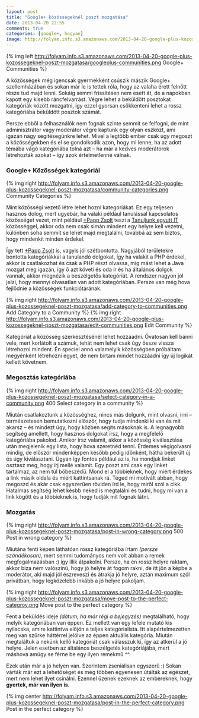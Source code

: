```yaml
---
layout: post
title: "Google+ közösségeknél poszt mozgatása"
date: 2013-04-20 22:55
comments: true
categories: [google+, hogyan]
image: http://folyam.info.s3.amazonaws.com/2013-04-20-google-plus-kozossegeknel-poszt-mozgatasa/googleplus-communities.png
---
```


{% img left http://folyam.info.s3.amazonaws.com/2013-04-20-google-plus-kozossegeknel-poszt-mozgatasa/googleplus-communities.png Google+ Communities %}

A közösségek még igencsak gyermekként csúszik mászik Google+ szellemházában és sokan már
le is tettek róla, hogy az valaha érett felnőtt része tud majd lenni. Sokáig semmi
frissítésen nem esett át, de a napokban kapott egy kisebb ráncfelvarrást. Végre lehet a
beküldött posztokat kategóriák között mozgatni, így ezzel gyorsan csökkenteni lehet a
rossz kategóriába beküldött posztok számát.

<!--more-->

Persze ebből a felhasználók nem fognak szinte semmit se felfogni, de mint adminisztrátor
vagy moderátor végre kaptunk egy olyan eszközt, ami igazán nagy segítésegünkre lehet.
Mivel a legtöbb ember csak úgy megoszt a közösségekben és el se gondolkodik azon, hogy
mi lenne, ha az adott témába vágó kategóriába tolná azt – ha már a kedves moderátorok
létrehozták azokat – így azok értelmetlenné válnak.

### Google+ Közösségek kategóriái

{% img right http://folyam.info.s3.amazonaws.com/2013-04-20-google-plus-kozossegeknel-poszt-mozgatasa/community-categories.png Community Categories %}

Mint közösségi vezető létre lehet hozni kategóriákat. Ez egy teljesen hasznos dolog, mert
ugyebár, ha valaki például tanulással kapcsolatos közösséget vezet, mint például
[+Papp Zsolt](https://plus.google.com/u/0/110562882269545209767/about) teszi a
[Tanuljunk egyutt IT](https://plus.google.com/u/0/communities/107947845229145826589)
közösséggel, akkor oda nem csak simán mindent egy helyre kell vezetni, különben soha
semmit se lehet majd megtalálni, továbbá az sem biztos, hogy mindenkit minden érdekel.

Így tett [+Papp Zsolt](https://plus.google.com/u/0/110562882269545209767/about) is, vagyis
jól szétbontotta. Nagyjából területekre bontotta kategóriákkal a tanulandó dolgokat, így
ha valakit a PHP érdekel, akkor is csatlakozhat és csak a PHP részt olvassa, míg mást lehet
a Java mozgat meg igazán, így ő azt követi és oda ír és ha általános dolgok vannak, akkor
megnézik a beszélgetős kategóriát. A rendszer nagyon jól jelzi, hogy mennyi olvasatlan van
adott kategóriában. Persze van még hova fejlődnie a közösségek funkciótárának.

{% img right http://folyam.info.s3.amazonaws.com/2013-04-20-google-plus-kozossegeknel-poszt-mozgatasa/add-category-to-communities.png Add Category to a Community %}
{% img right http://folyam.info.s3.amazonaws.com/2013-04-20-google-plus-kozossegeknel-poszt-mozgatasa/edit-communities.png Edit Community %}


Kategóriát a közösség szerkesztésénél lehet hozzáadni. Óvatosan kell bánni vele, mert
korlátolt a számuk, tehát nem lehet csak úgy össze vissza létrehozni mindent. Én speciel
annó valamelyik közösségben próbáltam megyénként létrehozni egyet, de nem bírtam mindet
hozzáadni így új logikát kellett követnem.

### Megosztás kategóriába

{% img right http://folyam.info.s3.amazonaws.com/2013-04-20-google-plus-kozossegeknel-poszt-mozgatasa/select-category-in-a-community.png 400 Select category in a community %}

Miután csatlakoztunk a közösséghez, nincs más dolgunk, mint olvasni, írni – természetesen
bemutatkozni először, hogy tudja mindenki ki van és mit akarsz – és mindezt úgy, hogy
közben segíts másoknak is. A legnagyobb segítség amellett, hogy hasznos dolgokat írsz,
hogy a megfelelő kategóriába pakolod. Amikor írsz valamit, akkor a közösség kiválasztása
után megjelenik egy lista, hogy hova szeretnéd tenni. Érdemes végigolvasni mindig, de
először mindenképpen később pedig időnként, hátha bekerült új és úgy kiválasztani. Úgyan
így fontos például az is, ha mondjuk linket osztasz meg, hogy írj mellé valamit. Egy poszt
ami csak egy linket tartalmaz, az nem túl bőbeszédű. Mond el a többieknek, hogy miért
érdekes a link másik oldala és miért kattintsanak rá. Téged mi motívált abban, hogy megoszd
és akár csak egyszerűen röviden írd le, hogy miről szól a cikk. Hatalmas segítség lehet
késbb neked is megtalálni és tudni, hogy mi van a link kögött és a többieknek is, hogy
tudják mit fognak látni.

### Mozgatás

{% img right http://folyam.info.s3.amazonaws.com/2013-04-20-google-plus-kozossegeknel-poszt-mozgatasa/post-in-wrong-category.png 500 Post in wrong category %}

Miutána fenti képen láthatóan rossz kategóriába írtam _(persze szándékosan)_,
mert semmi tudományos nem volt abban a remek megfogalmazásban :) így illik átpakolni.
Persze, ha én rossz helyre raktam, akkor biza nem valószínű, hogy jó helyre át fogom rakni,
de itt jön a képbe a moderátor, aki majd jól észreveszi és átrakja jó helyre, aztán maximum
szól privátban, hogy legközelebb inkább a jó helyre pakoljam.

{% img right http://folyam.info.s3.amazonaws.com/2013-04-20-google-plus-kozossegeknel-poszt-mozgatasa/move-post-to-the-perfect-categroy.png Move post to the perfect category %}

Fent a beküldés ideje _(dátum, ha már régi a bejegyzés)_ megtalálható, hogy melyik
kategóriában van éppen. Ez mellett van egy lefele mutató kis nyilacska, amire kattintva
előjön a teljes kategórialista. Itt alapértelmezetten meg van szürke háttérrel jelölve az
éppen aktuális kategória. Miután megtaláltuk a nekünk kellő kategóriát csak válasszuk ki,
így az átkerül a jó helyre. Jelen esetben az általános beszélgetés kategóriájába, mert
máshova amúgy se férne be egy ilyen remekmű ^^.

Ezek után már a jó helyen van. Szerintem zseniálisan egyszerű :) Sokan várták már ezt a
lehetőséget és még többen egyenesen útálták az egészet, mert nem lehet ilyet csinálni.
Ezennel üzenek ezeknek az embereknek, hogy **gyertek, már van ilyen is**.

{% img center http://folyam.info.s3.amazonaws.com/2013-04-20-google-plus-kozossegeknel-poszt-mozgatasa/post-in-the-perfect-category.png Post in the perfect category %}

